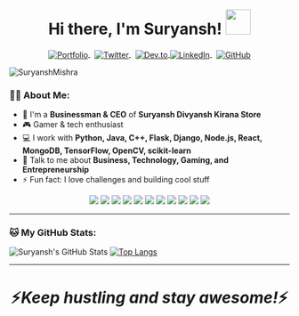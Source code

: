 <div align="center">
   <h1>Hi there, I'm Suryansh! <img src="https://media.giphy.com/media/hvRJCLFzcasrR4ia7z/giphy.gif" width="45px" height="45px"> </h1>
</div>

<p align="center">
   <a href="https://your-portfolio-link.netlify.app/" target="_blank">
      <img align="center" src="https://img.shields.io/badge/Portfolio-%23000000.svg?style=for-the-badge&logo=firefox&logoColor=#FF7139" alt="Portfolio" />
   </a>&nbsp;
   <a href="https://twitter.com/yourtwitter" target="_blank">
      <img align="center" src="https://img.shields.io/badge/Twitter-1DA1F2?style=for-the-badge&logo=twitter&logoColor=white" alt="Twitter"  />
   </a>&nbsp;
   <a href="https://dev.to/yourdev" target="_blank">
      <img align="center" src="https://img.shields.io/badge/dev.to-0A0A0A?style=for-the-badge&logo=dev-dot-to&logoColor=white" alt="Dev.to" />
   </a>
   <a href="https://linkedin.com/in/yourlinkedin" target="_blank">
      <img align="center" src="https://img.shields.io/badge/LinkedIn-0077B5?style=for-the-badge&logo=linkedin&logoColor=white" alt="LinkedIn" />
   </a>&nbsp;
   <a href="https://github.com/SuryanshMishra" target="_blank">
      <img align="center" src="https://img.shields.io/badge/GitHub-181717?style=for-the-badge&logo=github&logoColor=white" alt="GitHub" />
   </a>
</p>

<p align="left"> 
   <img src="https://komarev.com/ghpvc/?username=SuryanshMishra&label=Profile%20Views&color=blue&style=flat-square" alt="SuryanshMishra" /> 
</p>

### 👨‍💼 About Me:
- 💼 I'm a **Businessman & CEO** of **Suryansh Divyansh Kirana Store**  
- 🎮 Gamer & tech enthusiast  
- 💻 I work with **Python, Java, C++, Flask, Django, Node.js, React, MongoDB, TensorFlow, OpenCV, scikit-learn**  
- 💬 Talk to me about **Business, Technology, Gaming, and Entrepreneurship**  
- ⚡ Fun fact: I love challenges and building cool stuff  

<p align="center">
    <img src="https://img.shields.io/badge/Python-3776AB?style=for-the-badge&logo=python&logoColor=white"/>
    <img src="https://img.shields.io/badge/Java-ED8B00?style=for-the-badge&logo=java&logoColor=white"/>
    <img src="https://img.shields.io/badge/C%2B%2B-00599C?style=for-the-badge&logo=c%2B%2B&logoColor=white"/>
    <img src="https://img.shields.io/badge/Flask-000000?style=for-the-badge&logo=flask&logoColor=white"/>
    <img src="https://img.shields.io/badge/Django-092E20?style=for-the-badge&logo=django&logoColor=white"/>
    <img src="https://img.shields.io/badge/Node.js-43853D?style=for-the-badge&logo=node-dot-js&logoColor=white"/>
    <img src="https://img.shields.io/badge/React-20232A?style=for-the-badge&logo=react&logoColor=61DAFB"/>
    <img src="https://img.shields.io/badge/MongoDB-4EA94B?style=for-the-badge&logo=mongodb&logoColor=white"/>
    <img src="https://img.shields.io/badge/TensorFlow-FF6F00?style=for-the-badge&logo=TensorFlow&logoColor=white"/>
    <img src="https://img.shields.io/badge/OpenCV-27338e?style=for-the-badge&logo=OpenCV&logoColor=white"/>
    <img src="https://img.shields.io/badge/scikit_learn-F7931E?style=for-the-badge&logo=scikit-learn&logoColor=white"/>
</p>

---

### 🐱 My GitHub Stats:
![Suryansh's GitHub Stats](https://github-readme-stats.vercel.app/api?username=SuryanshMishra&&show_icons=true&title_color=ffffff&icon_color=55E897&text_color=5EACE1&bg_color=151515)
[![Top Langs](https://github-readme-stats.vercel.app/api/top-langs/?username=SuryanshMishra&layout=compact&text_color=daf7dc&bg_color=151515&theme=dark)](https://github.com/SuryanshMishra/github-readme-stats)

---

<h1 align='center'>⚡️<i>Keep hustling and stay awesome!</i>⚡️</h1>
